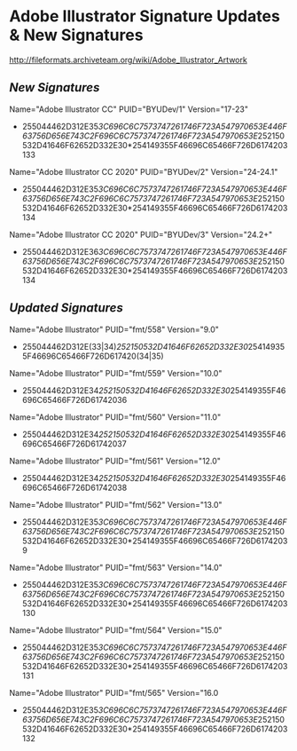# Adobe Illustrator Signature Updates & New Signatures
http://fileformats.archiveteam.org/wiki/Adobe_Illustrator_Artwork

## *New Signatures*

Name="Adobe Illustrator CC" PUID="BYUDev/1" Version="17-23"
- 255044462D312E35*3C696C6C7573747261746F723A547970653E446F63756D656E743C2F696C6C7573747261746F723A547970653E*252150532D41646F62652D332E30*254149355F46696C65466F726D6174203133

Name="Adobe Illustrator CC 2020" PUID="BYUDev/2" Version="24-24.1"
- 255044462D312E35*3C696C6C7573747261746F723A547970653E446F63756D656E743C2F696C6C7573747261746F723A547970653E*252150532D41646F62652D332E30*254149355F46696C65466F726D6174203134


Name="Adobe Illustrator CC 2020" PUID="BYUDev/3" Version="24.2+"
- 255044462D312E36*3C696C6C7573747261746F723A547970653E446F63756D656E743C2F696C6C7573747261746F723A547970653E*252150532D41646F62652D332E30*254149355F46696C65466F726D6174203134

## *Updated Signatures*

Name="Adobe Illustrator" PUID="fmt/558" Version="9.0"
- 255044462D312E(33|34)*252150532D41646F62652D332E30*254149355F46696C65466F726D617420(34|35)

Name="Adobe Illustrator" PUID="fmt/559" Version="10.0"
- 255044462D312E34*252150532D41646F62652D332E30*254149355F46696C65466F726D61742036

Name="Adobe Illustrator" PUID="fmt/560" Version="11.0"
- 255044462D312E34*252150532D41646F62652D332E30*254149355F46696C65466F726D61742037

Name="Adobe Illustrator" PUID="fmt/561" Version="12.0"
- 255044462D312E34*252150532D41646F62652D332E30*254149355F46696C65466F726D61742038

Name="Adobe Illustrator" PUID="fmt/562" Version="13.0"
- 255044462D312E35*3C696C6C7573747261746F723A547970653E446F63756D656E743C2F696C6C7573747261746F723A547970653E*252150532D41646F62652D332E30*254149355F46696C65466F726D61742039

Name="Adobe Illustrator" PUID="fmt/563" Version="14.0"
- 255044462D312E35*3C696C6C7573747261746F723A547970653E446F63756D656E743C2F696C6C7573747261746F723A547970653E*252150532D41646F62652D332E30*254149355F46696C65466F726D6174203130

Name="Adobe Illustrator" PUID="fmt/564" Version="15.0"
- 255044462D312E35*3C696C6C7573747261746F723A547970653E446F63756D656E743C2F696C6C7573747261746F723A547970653E*252150532D41646F62652D332E30*254149355F46696C65466F726D6174203131

Name="Adobe Illustrator" PUID="fmt/565" Version="16.0
- 255044462D312E35*3C696C6C7573747261746F723A547970653E446F63756D656E743C2F696C6C7573747261746F723A547970653E*252150532D41646F62652D332E30*254149355F46696C65466F726D6174203132